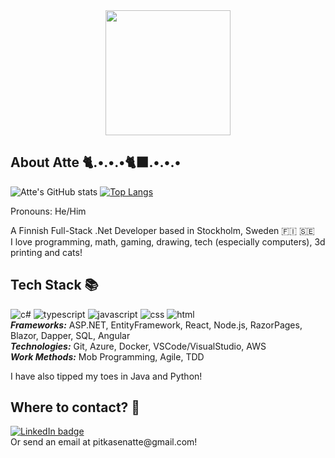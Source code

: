 <div id="header" align="center">
  <img src="https://media.giphy.com/media/v1.Y2lkPTc5MGI3NjExZjQ1NTFhMzI4OGQ1Yjk2NjI0ODlmZTBlNDFmNGEwOTQ3ZjBhMDZmZiZjdD1n/JVmYAO3MkGNiM/giphy.gif" width="200">
  <br/>
  <img src="https://komarev.com/ghpvc/?username=attepitkaenen&color=A1978B&style=for-the-badge" alt=""/>
</div>


## **About Atte** 🐈.•.•.•🐈‍⬛.•.•.•

<!--
**attepitkaenen/attepitkaenen** is a ✨ _special_ ✨ repository because its `README.md` (this file) appears on your GitHub profile.

Here are some ideas to get you started:

- 🔭 I’m currently working on ...
- 🌱 I’m currently learning ...
- 👯 I’m looking to collaborate on ...
- 🤔 I’m looking for help with ...
- 💬 Ask me about ...
- 📫 How to reach me: ...
- 😄 Pronouns: ...
- ⚡ Fun fact: ...
-->

<span> ![Atte's GitHub stats](https://github-readme-stats-sigma-five.vercel.app/api?username=attepitkaenen&show_icons=true&theme=gruvbox) [![Top Langs](https://github-readme-stats.vercel.app/api/top-langs/?username=attepitkaenen&layout=compact&theme=gruvbox)](https://github.com/anuraghazra/github-readme-stats) </span> 
 
Pronouns: He/Him  
  
A Finnish Full-Stack .Net Developer based in Stockholm, Sweden 🇫🇮 🇸🇪  
I love programming, math, gaming, drawing, tech (especially computers), 3d printing and cats!  

## **Tech Stack** 📚
![c#](https://github.com/abrahamcalf/programming-languages-logos/raw/master/src/csharp/csharp_64x64.png?raw=true)
![typescript](https://github.com/abrahamcalf/programming-languages-logos/raw/master/src/typescript/typescript_64x64.png?raw=true) 
![javascript](https://github.com/abrahamcalf/programming-languages-logos/raw/master/src/javascript/javascript_64x64.png?raw=true) 
![css](https://github.com/abrahamcalf/programming-languages-logos/raw/master/src/css/css_64x64.png?raw=true) 
![html](https://github.com/abrahamcalf/programming-languages-logos/raw/master/src/html/html_64x64.png?raw=true)  
***Frameworks:*** ASP.NET, EntityFramework, React, Node.js, RazorPages, Blazor, Dapper, SQL, Angular  
***Technologies:*** Git, Azure, Docker, VSCode/VisualStudio, AWS  
***Work Methods:*** Mob Programming, Agile, TDD  

I have also tipped my toes in Java and Python!

## **Where to contact?** 📨
<div>
  <a href="https://www.linkedin.com/in/atte-pitk%C3%A4nen-306608265/">
    <img src="https://img.shields.io/badge/LinkedIn-blue?logo=linkedin&logoColor=white&style=for-the-badge" alt="LinkedIn badge" />
  </a>
</div>
Or send an email at pitkasenatte@gmail.com!
